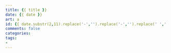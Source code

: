 ```yaml
---
title: {{ title }}
date: {{ date }}
art: a
id: {{ date.substr(2,11).replace('-','').replace('-','').replace(' ','')  }}
comments: false
categories:
tags:
- 
---
```



